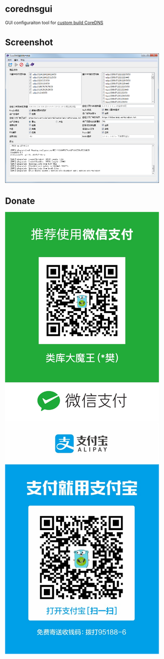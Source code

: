 # corednsgui
GUI configuraiton tool for [custom build CoreDNS](https://github.com/missdeer/coredns_custom_build/)

# Screenshot

![main window](https://raw.githubusercontent.com/missdeer/corednsgui/master/screenshots/mainwindow.png)

# Donate

![微信扫一扫](https://raw.githubusercontent.com/missdeer/coredns_custom_build/master/wepay.jpg)  ![支付宝扫一扫](https://raw.githubusercontent.com/missdeer/coredns_custom_build/master/alipay.jpg)

